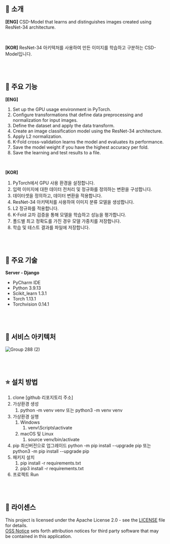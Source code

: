 ## :raised_hands: 소개
**[ENG]**
CSD-Model that learns and distinguishes images created using ResNet-34 architecture.

<br>

**[KOR]**
ResNet-34 아키텍처를 사용하여 만든 이미지를 학습하고 구분하는 CSD-Model입니다.


<br><br>
## 💪 주요 기능
**[ENG]**
1. Set up the GPU usage environment in PyTorch.
2. Configure transformations that define data preprocessing and normalization for input images.
3. Define the dataset and apply the data transform.
4. Create an image classification model using the ResNet-34 architecture.
5. Apply L2 normalization.
6. K-Fold cross-validation learns the model and evaluates its performance.
7. Save the model weight if you have the highest accuracy per fold.
8. Save the learning and test results to a file.

<br>

**[KOR]**
1. PyTorch에서 GPU 사용 환경을 설정합니다.
2. 입력 이미지에 대한 데이터 전처리 및 정규화를 정의하는 변환을 구성합니다.
3. 데이터셋을 정의하고, 데이터 변환을 적용합니다.
4. ResNet-34 아키텍처를 사용하여 이미지 분류 모델을 생성합니다.
5. L2 정규화를 적용합니다.
6. K-Fold 교차 검증을 통해 모델을 학습하고 성능을 평가합니다.
7. 폴드별 최고 정확도를 가진 경우 모델 가중치를 저장합니다.
8. 학습 및 테스트 결과를 파일에 저장합니다.
   

<br><br>
## 🦾 주요 기술
**Server - Django**
* PyCharm IDE
* Python 3.9.13
* Scikit_learn 1.3.1
* Torch 1.13.1
* Torchvision 0.14.1

<br><br>
## 🔗 서비스 아키텍처
![Group 288 (2)](https://github.com/CAP-JJANG/CSD-Model/assets/100428958/6b6a6556-f31f-47e9-a5e7-9d565c0d93a9)


<br><br>
## ⭐️ 설치 방법
1. clone [github 리포지토리 주소]
2. 가상환경 생성
    1. python -m venv venv 또는 python3 -m venv venv
3. 가상환경 실행
    1. Windows
        1. venv\Scripts\activate
    2. macOS 및 Linux
        1. source venv/bin/activate
4. pip 최신버전으로 업그레이드
   python -m pip install --upgrade pip
    또는
   python3 -m pip install --upgrade pip
5. 패키지 설치
    1. pip install -r requirements.txt
    2. pip3 install -r requirements.txt <br>
6. 프로젝트 Run

<br><br>
## 🤖 라이센스
This project is licensed under the Apache License 2.0 - see the [LICENSE](https://github.com/CAP-JJANG/CSD-Model/blob/main/LICENSE) file for details.  
[OSS Notice](https://github.com/CAP-JJANG/CSD-Model/blob/main/OSS-Notice.md) sets forth attribution notices for third party software that may be contained in this application.

